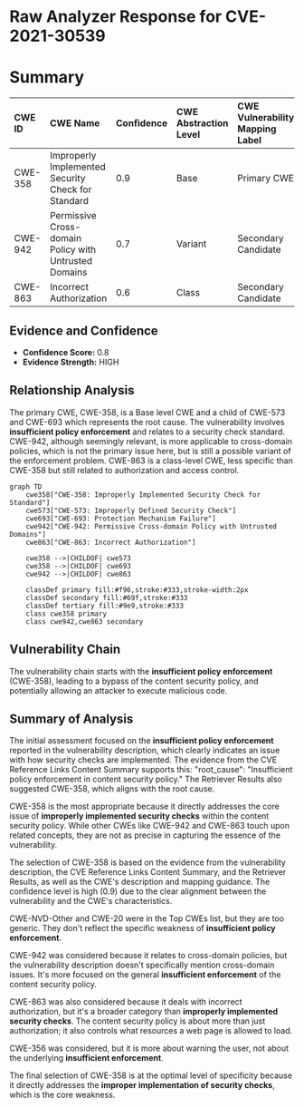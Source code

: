 # Raw Analyzer Response for CVE-2021-30539

# Summary
| CWE ID    | CWE Name                                                                  | Confidence | CWE Abstraction Level | CWE Vulnerability Mapping Label | CWE-Vulnerability Mapping Notes |
| :---------- | :------------------------------------------------------------------------ | :--------- | :-------------------- | :------------------------------ | :------------------------------ |
| CWE-358   | Improperly Implemented Security Check for Standard                     | 0.9        | Base                  | Primary CWE                     | Allowed                       |
| CWE-942   | Permissive Cross-domain Policy with Untrusted Domains                   | 0.7        | Variant               | Secondary Candidate             | Allowed                       |
| CWE-863   | Incorrect Authorization                                                   | 0.6        | Class                 | Secondary Candidate             | Allowed-with-Review           |

## Evidence and Confidence

*   **Confidence Score:** 0.8
*   **Evidence Strength:** HIGH

## Relationship Analysis
The primary CWE, CWE-358, is a Base level CWE and a child of CWE-573 and CWE-693 which represents the root cause. The vulnerability involves **insufficient policy enforcement** and relates to a security check standard. CWE-942, although seemingly relevant, is more applicable to cross-domain policies, which is not the primary issue here, but is still a possible variant of the enforcement problem. CWE-863 is a class-level CWE, less specific than CWE-358 but still related to authorization and access control.

```mermaid
graph TD
    cwe358["CWE-358: Improperly Implemented Security Check for Standard"]
    cwe573["CWE-573: Improperly Defined Security Check"]
    cwe693["CWE-693: Protection Mechanism Failure"]
    cwe942["CWE-942: Permissive Cross-domain Policy with Untrusted Domains"]
    cwe863["CWE-863: Incorrect Authorization"]

    cwe358 -->|CHILDOF| cwe573
    cwe358 -->|CHILDOF| cwe693
    cwe942 -->|CHILDOF| cwe863
    
    classDef primary fill:#f96,stroke:#333,stroke-width:2px
    classDef secondary fill:#69f,stroke:#333
    classDef tertiary fill:#9e9,stroke:#333
    class cwe358 primary
    class cwe942,cwe863 secondary
```

## Vulnerability Chain
The vulnerability chain starts with the **insufficient policy enforcement** (CWE-358), leading to a bypass of the content security policy, and potentially allowing an attacker to execute malicious code.

## Summary of Analysis
The initial assessment focused on the **insufficient policy enforcement** reported in the vulnerability description, which clearly indicates an issue with how security checks are implemented. The evidence from the CVE Reference Links Content Summary supports this: "root_cause": "Insufficient policy enforcement in content security policy." The Retriever Results also suggested CWE-358, which aligns with the root cause.

CWE-358 is the most appropriate because it directly addresses the core issue of **improperly implemented security checks** within the content security policy. While other CWEs like CWE-942 and CWE-863 touch upon related concepts, they are not as precise in capturing the essence of the vulnerability.

The selection of CWE-358 is based on the evidence from the vulnerability description, the CVE Reference Links Content Summary, and the Retriever Results, as well as the CWE's description and mapping guidance. The confidence level is high (0.9) due to the clear alignment between the vulnerability and the CWE's characteristics.

CWE-NVD-Other and CWE-20 were in the Top CWEs list, but they are too generic. They don't reflect the specific weakness of **insufficient policy enforcement**.

CWE-942 was considered because it relates to cross-domain policies, but the vulnerability description doesn't specifically mention cross-domain issues. It's more focused on the general **insufficient enforcement** of the content security policy.

CWE-863 was also considered because it deals with incorrect authorization, but it's a broader category than **improperly implemented security checks**. The content security policy is about more than just authorization; it also controls what resources a web page is allowed to load.

CWE-356 was considered, but it is more about warning the user, not about the underlying **insufficient enforcement**.

The final selection of CWE-358 is at the optimal level of specificity because it directly addresses the **improper implementation of security checks**, which is the core weakness.